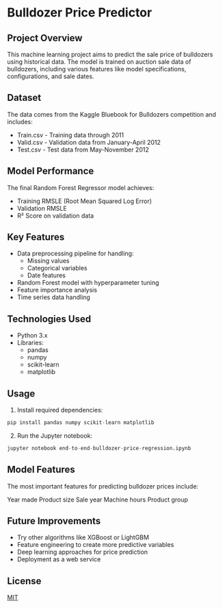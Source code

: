 # Bulldozer Price Predictor

## Project Overview
This machine learning project aims to predict the sale price of bulldozers using historical data. The model is trained on auction sale data of bulldozers, including various features like model specifications, configurations, and sale dates.

## Dataset
The data comes from the Kaggle Bluebook for Bulldozers competition and includes:
- Train.csv - Training data through 2011
- Valid.csv - Validation data from January-April 2012  
- Test.csv - Test data from May-November 2012

## Model Performance
The final Random Forest Regressor model achieves:
- Training RMSLE (Root Mean Squared Log Error)
- Validation RMSLE
- R² Score on validation data

## Key Features
- Data preprocessing pipeline for handling:
  - Missing values
  - Categorical variables
  - Date features
- Random Forest model with hyperparameter tuning
- Feature importance analysis
- Time series data handling

## Technologies Used
- Python 3.x
- Libraries:
  - pandas
  - numpy 
  - scikit-learn
  - matplotlib

## Usage
1. Install required dependencies:
````python
pip install pandas numpy scikit-learn matplotlib
````
2. Run the Jupyter notebook:
````python
jupyter notebook end-to-end-bulldozer-price-regression.ipynb
````
## Model Features
The most important features for predicting bulldozer prices include:

Year made
Product size
Sale year
Machine hours
Product group

## Future Improvements
- Try other algorithms like XGBoost or LightGBM
- Feature engineering to create more predictive variables
- Deep learning approaches for price prediction
- Deployment as a web service

## License

[MIT](https://choosealicense.com/licenses/mit/)
